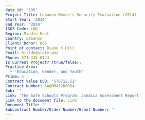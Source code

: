 ```yaml
---
data_id: '535'
Project Title: Lebanon Women's Security Evaluation (2014)
Start Year: '2014'
End Year: '2014'
ISO3 Code: LBN
Region: Middle East
Country: Lebanon
Client/ Donor: DoS
Point of contact: Diane K Hill
Email: hilldk@state.gov
Phone: 571-345-0144
Is Current Project? (true/false): 
Practice Area:
  - 'Education, Gender, and Youth'
Prime: x
Contract Value USD: '576712.52'
Contract Number: SAQMMA12D0084
Sub: ''
Link: 'The Safe Schools Program: Jamaica Assessment Report'
Link to the document file: Link
Document Title: ''
Subcontract Number/Order Number/Grant Number: ''
---
```


